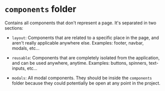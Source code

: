 # `components` folder

Contains all components that don't represent a page. It's separated in two sections:

- `layout`: Components that are related to a specific place in the page, and aren't really applicable anywhere else. Examples: footer, navbar, modals, etc...

- `reusable`: Components that are completely isolated from the application, and can be used anywhere, anytime. Examples: buttons, spinners, text-inputs, etc...

- `modals`: All modal components. They should be inside the `components` folder because they could potentially be open at any point in the project.
